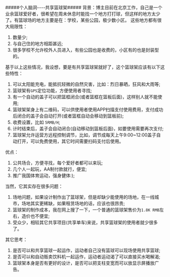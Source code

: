 #####个人脑洞----共享篮球架#####
背景：博主目前在北京工作，自己是一个业余篮球爱好者，很希望在周未休息时能找一个地方打打球，但这样的地方太少了。有篮球场的地方主要是在：学校，某些公园，极少数小区。
这些地方都有很大局限性：
1. 数量少;
2. 与自己住的地方相距甚远;
3. 很多学校不允许校外人员进入，有些公园也是收费的，小区有的也是封装型的。

基于以上这些情况，我设想，要是有共享篮球架就好了，这个篮球架应该有以下这些特性：
1. 可以太阳能充电，能抵抗轻微的自然灾害，比如：烈日暴晒，狂风和大雨等;
2. 篮球架有`GPS`定位功能，方便使用者寻找;
3. 有一个自动的盖子可以把篮框闭合(或者篮框在篮板后面)，这样别人就不能使用;
4. 篮球架架身上有二维码，可以供使用者使用APP扫描支付使用费用，支付成功后闭合的盖子会自动打开(或者篮框自动会移动到篮板前);
5. 收费设置，比如 `5RMB/H`;
6. 计时结束后，盖子会自动闭合(自动移动到篮板后面)，如要使用需要再次支付;
7. 篮球架允许运营方远程控制调节，比如，调节成每天上午9:00~12:00盖子自动打开，可以免费使用，其它时间需要扫码支付后使用。

优点：
1. 公共场合，方便寻找，每个爱好者都可以来玩;
2. 几个人一起玩，AA制付款就行，便宜;
3. 推广我国体育运动，强身健体:);

当然，它其实存在很多问题：
1. 场地问题，如果设计制作出了篮球架，但是却缺少能使用的场地，在一线城市，场地其实更稀缺，如果租赁场地的话，应该也很昂贵;
2. 篮球架的制作成本，我在网上搜了一下，一个普通的篮球架售价为`1.8K RMB`左右，造价也不便宜;
3. 受众少，相较其它共享项目(共享单车)来说，共享篮球架的使用者就少很多了。

其它思考：
1. 是否可以和共享篮球一起运作，运动者自己没有篮球可以现场使用共享篮球;
2. 是否可以和自动贩卖饮料机一起运作，运动者运动渴了可以直接买水喝解渴;
3. 篮球架本身是否有更好的设计，是否可以把支柱变宽而可以放显示屏播放广告。